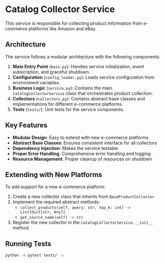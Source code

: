 # Catalog Collector Service

This service is responsible for collecting product information from e-commerce platforms like Amazon and eBay.

## Architecture

The service follows a modular architecture with the following components:

1. **Main Entry Point** (`main.py`): Handles service initialization, event subscription, and graceful shutdown.
2. **Configuration** (`config_loader.py`): Loads service configuration from environment variables.
3. **Business Logic** (`service.py`): Contains the main `CatalogCollectorService` class that orchestrates product collection.
4. **Collectors** (`collectors.py`): Contains abstract base classes and implementations for different e-commerce platforms.
5. **Tests** (`tests/`): Unit tests for the service components.

## Key Features

- **Modular Design**: Easy to extend with new e-commerce platforms
- **Abstract Base Classes**: Ensures consistent interface for all collectors
- **Dependency Injection**: Makes the service testable
- **Proper Error Handling**: Comprehensive error handling and logging
- **Resource Management**: Proper cleanup of resources on shutdown

## Extending with New Platforms

To add support for a new e-commerce platform:

1. Create a new collector class that inherits from `BaseProductCollector`
2. Implement the required abstract methods:
   - `collect_products(self, query: str, top_k: int) -> List[Dict[str, Any]]`
   - `get_source_name(self) -> str`
3. Register the new collector in the `CatalogCollectorService.__init__` method

## Running Tests

```bash
python -m pytest tests/ -v
```